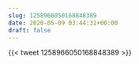```yaml
---
slug: 1258966050168848389
date: 2020-05-09 03:44:31+00:00
draft: false
---
```


{{< tweet 1258966050168848389 >}}
